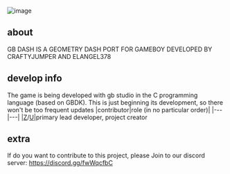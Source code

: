 ![image](https://github.com/ElAngel378/GBDASH/blob/main/Extra%20stuff/logo%20-%20GB%20Dash.png)
## about

GB DASH IS A GEOMETRY DASH PORT FOR GAMEBOY DEVELOPED BY CRAFTYJUMPER AND ELANGEL378

## develop info

The game is being developed with gb studio in the C programming language (based on GBDK). This is just beginning its development, so there won't be too frequent updates
|contributor|role (in no particular order)|
|---|---|
|[Z]()/[U]()|primary lead developer, project creator 
## extra

If do you want to contribute to this project, please 
Join to our discord server: https://discord.gg/fwWqcfbC
